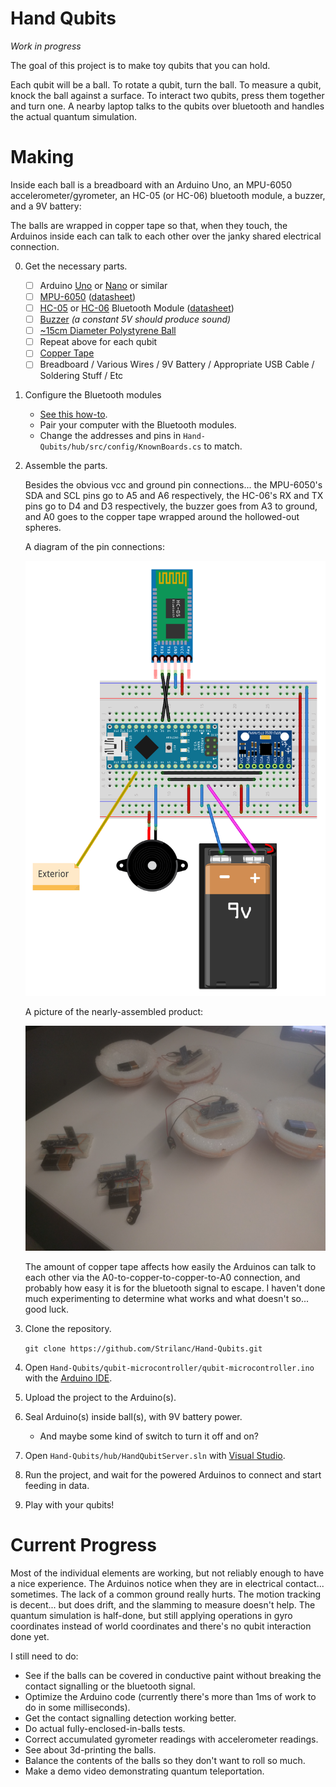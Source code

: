# Hand Qubits

*Work in progress*

The goal of this project is to make toy qubits that you can hold.

Each qubit will be a ball.
To rotate a qubit, turn the ball.
To measure a qubit, knock the ball against a surface.
To interact two qubits, press them together and turn one.
A nearby laptop talks to the qubits over bluetooth and handles the actual quantum simulation.

# Making

Inside each ball is a breadboard with an Arduino Uno, an MPU-6050 accelerometer/gyrometer, an HC-05 (or HC-06) bluetooth module, a buzzer, and a 9V battery:

The balls are wrapped in copper tape so that, when they touch, the Arduinos inside each can talk to each other over the janky shared electrical connection.

0. Get the necessary parts.

    - [ ] Arduino [Uno](https://www.arduino.cc/en/Main/ArduinoBoardUno) or [Nano](https://www.arduino.cc/en/Main/arduinoBoardNano) or similar
    - [ ] [MPU-6050](http://playground.arduino.cc/Main/MPU-6050) ([datasheet](https://www.invensense.com/wp-content/uploads/2015/02/MPU-6000-Datasheet1.pdf))
    - [ ] [HC-05](https://www.amazon.com/Wireless-Bluetooth-Serial-Transceiver-Module/dp/B00INWZRNC) or [HC-06](https://www.amazon.com/Pass-Through-Communication-Compatible-Atomic-Market/dp/B00TNOO438) Bluetooth Module ([datasheet](https://www.olimex.com/Products/Components/RF/BLUETOOTH-SERIAL-HC-06/resources/hc06.pdf))
    - [ ] [Buzzer](https://www.amazon.com/gp/product/B00B0Q4KKO/ref=oh_aui_detailpage_o02_s00?ie=UTF8&psc=1) *(a constant 5V should produce sound)*
    - [ ] [~15cm Diameter Polystyrene Ball](https://www.amazon.com/Crafts-Brand-Smooth-Polystyrene-Styrofoam/dp/B00ETI28MC/ref=sr_1_cc_3?s=aps&ie=UTF8&qid=1485400789&sr=1-3-catcorr)
    - [ ] Repeat above for each qubit
    - [ ] [Copper Tape](https://www.amazon.com/BCP-Single-sided-Conductive-Shielding-Copper/dp/B01DVZ1G1C/ref=sr_1_3?s=industrial&ie=UTF8&qid=1485400752&sr=1-3&keywords=copper+tape)
    - [ ] Breadboard / Various Wires / 9V Battery / Appropriate USB Cable / Soldering Stuff / Etc

0. Configure the Bluetooth modules

    - [See this how-to](https://arduino-info.wikispaces.com/BlueTooth-HC05-HC06-Modules-How-To).
    - Pair your computer with the Bluetooth modules.
    - Change the addresses and pins in `Hand-Qubits/hub/src/config/KnownBoards.cs` to match.


0. Assemble the parts.

    Besides the obvious vcc and ground pin connections... the MPU-6050's SDA and SCL pins go to A5 and A6 respectively, the HC-06's RX and TX pins go to D4 and D3 respectively, the buzzer goes from A3 to ground, and A0 goes to the copper tape wrapped around the hollowed-out spheres.


    A diagram of the pin connections:

    ![layout](/img/layout.png)

    A picture of the nearly-assembled product:

    ![guts](/img/guts.jpg)

    The amount of copper tape affects how easily the Arduinos can talk to each other via the A0-to-copper-to-copper-to-A0 connection, and probably how easy it is for the bluetooth signal to escape.
    I haven't done much experimenting to determine what works and what doesn't so... good luck.

0. Clone the repository.

    `git clone https://github.com/Strilanc/Hand-Qubits.git`

0. Open `Hand-Qubits/qubit-microcontroller/qubit-microcontroller.ino` with the [Arduino IDE](https://www.arduino.cc/en/main/software).

0. Upload the project to the Arduino(s).

0. Seal Arduino(s) inside ball(s), with 9V battery power.

    - And maybe some kind of switch to turn it off and on?

0. Open `Hand-Qubits/hub/HandQubitServer.sln` with [Visual Studio](https://www.visualstudio.com/vs/community/).

0. Run the project, and wait for the powered Arduinos to connect and start feeding in data.

0. Play with your qubits!

# Current Progress

Most of the individual elements are working, but not reliably enough to have a nice experience.
The Arduinos notice when they are in electrical contact... sometimes.
The lack of a common ground really hurts.
The motion tracking is decent... but does drift, and the slamming to measure doesn't help.
The quantum simulation is half-done, but still applying operations in gyro coordinates instead of world coordinates and there's no qubit interaction done yet.

I still need to do:

- See if the balls can be covered in conductive paint without breaking the contact signalling or the bluetooth signal.
- Optimize the Arduino code (currently there's more than 1ms of work to do in some milliseconds).
- Get the contact signalling detection working better.
- Do actual fully-enclosed-in-balls tests.
- Correct accumulated gyrometer readings with accelerometer readings.
- See about 3d-printing the balls.
- Balance the contents of the balls so they don't want to roll so much.
- Make a demo video demonstrating quantum teleportation.

